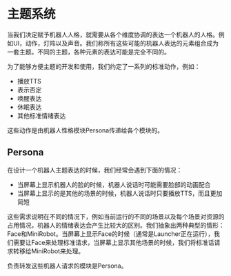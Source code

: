 # 主题系统

当我们决定赋予机器人人格，就需要从各个维度协调的表达一个机器人的人格。例如UI，动作，灯阵以及声音。我们称所有这些可能的机器人表达的元素组合成为一套主题。不同的主题，各种元素的表达可能是完全不同的。

为了能够方便主题的开发和使用，我们约定了一系列的标准动作，例如：
* 播放TTS
* 表示否定
* 唤醒表达
* 休眠表达
* 其他标准情绪表达

这些动作是由机器人性格模块Persona传递给各个模块的。

## Persona
在设计一个机器人主题表达的时候，我们经常会遇到下面的情况：
* 当屏幕上显示机器人的脸的时候，机器人说话时可能需要脸部的动画配合
* 当屏幕上显示的是其他的场景的时候，机器人说话时只要播放TTS，而且更加简短

这些需求说明在不同的情况下，例如当前运行的不同的场景以及每个场景对资源的占用情况，机器人的情绪表达会产生比较大的区别。我们抽象出两种典型的情形：Face和MiniRobot。当屏幕上显示Face的时候（通常是Launcher正在运行），我们需要让Face来处理标准请求，当屏幕上显示其他场景的时候，我们将标准话请求转移给MiniRobot来处理。

负责转发这些机器人请求的模块是Persona。
